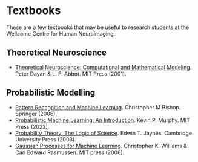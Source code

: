 # Textbooks
These are a few textbooks that may be useful to research students at the Wellcome Centre for Human Neuroimaging.

## Theoretical Neuroscience
* [Theoretical Neuroscience: Computational and Mathematical Modeling](http://www.gatsby.ucl.ac.uk/~lmate/biblio/dayanabbott.pdf). Peter Dayan & L. F. Abbot. MIT Press (2001).

## Probabilistic Modelling
* [Pattern Recognition and Machine Learning](https://www.microsoft.com/en-us/research/uploads/prod/2006/01/Bishop-Pattern-Recognition-and-Machine-Learning-2006.pdf). Christopher M Bishop. Springer (2006).
* [Probabilistic Machine Learning: An Introduction](https://github.com/probml/pml-book/releases/latest/download/book1.pdf). Kevin P. Murphy. MIT Press (2022).
* [Probability Theory: The Logic of Science](https://bayes.wustl.edu/etj/prob/book.pdf). Edwin T. Jaynes. Cambridge University Press (2003).
* [Gaussian Processes for Machine Learning](http://www.gaussianprocess.org/gpml/chapters). Christopher K. Williams & Carl Edward Rasmussen. MIT press (2006).

